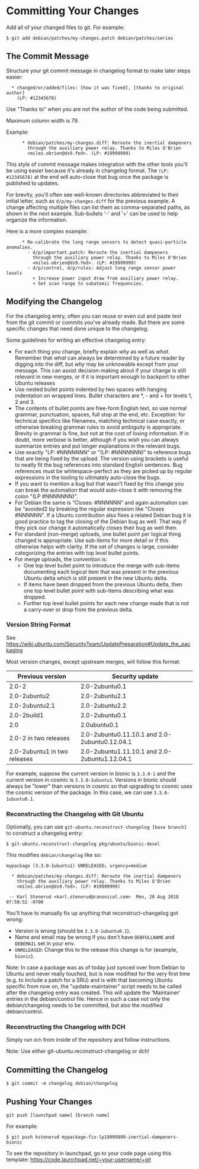 Committing Your Changes
=======================

Add all of your changed files to git. For example:

    $ git add debian/patches/my-changes.patch debian/patches/series



The Commit Message
------------------

Structure your git commit message in changelog format to make later steps easier:

      * changed/or/added/files: [how it was fixed], [thanks to original author]
        (LP: #12345678)

Use "Thanks to" when you are not the author of the code being submitted.

Maximum column width is 79.

Example:

```
      * debian/patches/my-changes.diff: Reroute the inertial dampeners
        through the auxiliary power relay. Thanks to Miles O'Brien
        <miles.obrien@ds9.fed>. (LP: #19999999)
```

This style of commit message makes integration with the other tools you'll be using easier because it's already in changelog format. The `(LP: #12345678)` at the end will auto-close that bug once the package is published to updates.

For brevity, you'll often see well-known directories abbreviated to their initial letter, such as `d/p/my-changes.diff` for the previous example.  A change affecting multiple files can list them as comma-separated paths, as shown in the next example.  Sub-bullets '-' and '+' can be used to help organize the information.

Here is a more complex example:

```
      * Re-calibrate the long range sensors to detect quasi-particle anomalies.
        - d/p/important.patch: Reroute the inertial dampeners
          through the auxiliary power relay. Thanks to Miles O'Brien
          <miles.obrien@ds9.fed>. (LP: #19999999)
        - d/p/control, d/p/rules: Adjust long range sensor power levels
          + Increase power input draw from auxiliary power relay.
          + Set scan range to subatomic frequencies.
```


Modifying the Changelog
-----------------------

For the changelog entry, often you can reuse or even cut and paste text from the git commit or commits you've already made.  But there are some specific changes that need done unique to the changelog.

Some guidelines for writing an effective changelog entry:

  * For each thing you change, briefly explain *why* as well as *what*.  Remember that *what* can always be determined by a future reader by digging into the diff, but *why* may be unknowable except from your message.  This can assist decision-making about if your change is still relevant in new merges, or if it is important enough to backport to other Ubuntu releases
  * Use nested bullet points indented by two spaces with hanging indentation on wrapped lines. Bullet characters are *, - and + for levels 1, 2 and 3.
  * The contents of bullet points are free-form English text, so use normal grammar, punctuation, spaces, full stop at the end, etc. Exception: for technical specifics like filenames, matching technical case exactly, or otherwise breaking grammar rules to avoid ambiguity is appropriate. Brevity in grammar is fine, but not at the cost of losing information. If in doubt, more verbose is better, although if you wish you can always summarize entries and put longer explanations in the relevant bugs.
  * Use exactly "LP: #NNNNNNN" or "(LP: #NNNNNNN)" to reference bugs that are being fixed by the upload. The version using brackets is useful to neatly fit the bug references into standard English sentences. Bug references must be whitespace-perfect as they are picked up by regular expressions in the tooling to ultimately auto-close the bugs.
  * If you want to mention a bug but that wasn’t fixed by this change you can break the automation that would auto-close it with removing the colon  "(LP #NNNNNNN)".
  * For Debian the same is “Closes: #NNNNNN” and again automation can be “avoided2 by breaking the regular expression like "Closes #NNNNNN".  If a Ubuntu contribution also fixes a related Debian bug it is good practice to tag the closing of the Debian bug as well. That way if they pick our change it automatically closes their bug as well then.
  * For standard (non-merge) uploads, one bullet point per logical thing changed is appropriate. Use sub-items for more detail or if this otherwise helps with clarity. If the set of changes is large, consider categorizing the entries with top level bullet points.
  * For merge uploads, the convention is:
    - One top level bullet point to introduce the merge with sub-items documenting each logical item that was present in the previous Ubuntu delta which is still present in the new Ubuntu delta.
    - If items have been dropped from the previous Ubuntu delta, then one top level bullet point with sub-items describing what was dropped.
    - Further top level bullet points for each new change made that is not a carry-over or drop from the previous delta.


### Version String Format

See https://wiki.ubuntu.com/SecurityTeam/UpdatePreparation#Update_the_packaging

Most version changes, except upstream merges, will follow this format:

| Previous version             | Security update                               |
| ---------------------------- | --------------------------------------------- |
| 2.0-2                        | 2.0-2ubuntu0.1                                |
| 2.0-2ubuntu2                 | 2.0-2ubuntu2.1                                |
| 2.0-2ubuntu2.1               | 2.0-2ubuntu2.2                                |
| 2.0-2build1                  | 2.0-2ubuntu0.1                                |
| 2.0                          | 2.0ubuntu0.1                                  |
| 2.0-2 in two releases        | 2.0-2ubuntu0.11.10.1 and 2.0-2ubuntu0.12.04.1 |
| 2.0-2ubuntu1 in two releases | 2.0-2ubuntu1.11.10.1 and 2.0-2ubuntu1.12.04.1 |

For example, suppose the current version in bionic is `3.3.0-1` and the current version in cosmic is `3.3.0-1ubuntu1`. Versions in bionic should always be "lower" than versions in cosmic so that upgrading to cosmic uses the cosmic version of the package. In this case, we can use `3.3.0-1ubuntu0.1`.


### Reconstructing the Changelog with Git Ubuntu

Optionally, you can use `git-ubuntu.reconstruct-changelog [base branch]` to construct a changelog entry:

    $ git-ubuntu.reconstruct-changelog pkg/ubuntu/bionic-devel

This modifies `debian/changelog` like so:

    mypackage (3.3.0-1ubuntu1) UNRELEASED; urgency=medium

      * debian/patches/my-changes.diff: Reroute the inertial dampeners
        through the auxiliary power relay. Thanks to Miles O'Brien
        <miles.obrien@ds9.fed>. (LP: #19999999)

     -- Karl Stenerud <karl.stenerud@canonical.com>  Mon, 20 Aug 2018 07:58:52 -0700

You'll have to manually fix up anything that reconstruct-changelog got wrong:

 * Version is wrong (should be `3.3.0-1ubuntu0.1`).
 * Name and email may be wrong if you don't have `DEBFULLNAME` and `DEBEMAIL` set in your env.
 * `UNRELEASED`: Change this to the release this change is for (example, `bionic`).

Note: In case a package was as of today just synced over from Debian to Ubuntu and never really touched,
      but is now modified for the very first time (e.g. to include a patch for a SRU)
      and is with that becoming Ubuntu specific from now on,
      the "update-maintainer" script needs to be called after the changelog entry was created.
      This will update the 'Maintainer' entries in the debian/control file.
      Hence in such a case not only the debian/changelog needs to be committed, but also the modified debian/control. 


### Reconstructing the Changelog with DCH

Simply run `dch` from inside of the repository and follow instructions.

Note: Use either git-ubuntu.reconstruct-changelog or dch!


Committing the Changelog
------------------------

    $ git commit -m changelog debian/changelog



Pushing Your Changes
--------------------

    git push [launchpad name] [branch name]

For example:

    $ git push kstenerud mypackage-fix-lp19999999-inertial-dampeners-bionic

To see the repository in launchpad, go to your code page using this template: https://code.launchpad.net/~your-username/+git
